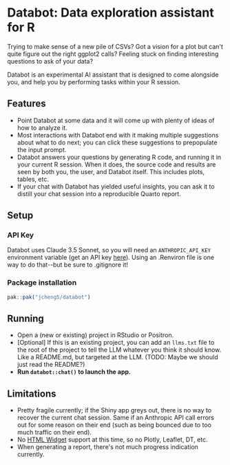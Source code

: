 # Databot: Data exploration assistant for R

Trying to make sense of a new pile of CSVs? Got a vision for a plot but can't quite figure out the right ggplot2 calls? Feeling stuck on finding interesting questions to ask of your data?

Databot is an experimental AI assistant that is designed to come alongside you, and help you by performing tasks within your R session.

## Features

- Point Databot at some data and it will come up with plenty of ideas of how to analyze it.
- Most interactions with Databot end with it making multiple suggestions about what to do next; you can click these suggestions to prepopulate the input prompt.
- Databot answers your questions by generating R code, and running it in your current R session. When it does, the source code and results are seen by both you, the user, and Databot itself. This includes plots, tables, etc.
- If your chat with Databot has yielded useful insights, you can ask it to distill your chat session into a reproducible Quarto report.

## Setup

### API Key

Databot uses Claude 3.5 Sonnet, so you will need an `ANTHROPIC_API_KEY` environment variable (get an API key [here](https://console.anthropic.com/settings/keys)). Using an .Renviron file is one way to do that--but be sure to .gitignore it!

### Package installation

```r
pak::pak("jcheng5/databot")
```

## Running

- Open a (new or existing) project in RStudio or Positron.
- \[Optional\] If this is an existing project, you can add an `llms.txt` file to the root of the project to tell the LLM whatever you think it should know. Like a README.md, but targeted at the LLM. (TODO: Maybe we should just read the README?)
- **Run `databot::chat()` to launch the app.**

## Limitations

- Pretty fragile currently; if the Shiny app greys out, there is no way to recover the current chat session. Same if an Anthropic API call errors out for some reason on their end (such as being bounced due to too much traffic on their end).
- No [HTML Widget](https://htmlwidgets.org) support at this time, so no Plotly, Leaflet, DT, etc.
- When generating a report, there's not much progress indication currently.
